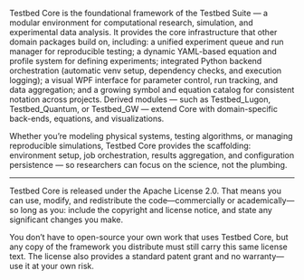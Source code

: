 Testbed Core is the foundational framework of the Testbed Suite — a modular environment for computational research, simulation, and experimental data analysis.
It provides the core infrastructure that other domain packages build on, including:
a unified experiment queue and run manager for reproducible testing;
a dynamic YAML-based equation and profile system for defining experiments;
integrated Python backend orchestration (automatic venv setup, dependency checks, and execution logging);
a visual WPF interface for parameter control, run tracking, and data aggregation;
and a growing symbol and equation catalog for consistent notation across projects.
Derived modules — such as Testbed_Lugon, Testbed_Quantum, or Testbed_GW — extend Core with domain-specific back-ends, equations, and visualizations.

Whether you’re modeling physical systems, testing algorithms, or managing reproducible simulations, Testbed Core provides the scaffolding: environment setup, job orchestration, results aggregation, and configuration persistence — so researchers can focus on the science, not the plumbing.

------------------          ------------------------             --------------------------                -------------------------              -------------------
Testbed Core is released under the Apache License 2.0.
That means you can use, modify, and redistribute the code—commercially or academically—so long as you:
include the copyright and license notice, and
state any significant changes you make.

You don’t have to open-source your own work that uses Testbed Core, but any copy of the framework you distribute must still carry this same license text.
The license also provides a standard patent grant and no warranty—use it at your own risk.
